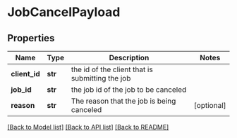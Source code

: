 # JobCancelPayload

## Properties
Name | Type | Description | Notes
------------ | ------------- | ------------- | -------------
**client_id** | **str** | the id of the client that is submitting the job |
**job_id** | **str** | the job id of the job to be canceled |
**reason** | **str** | The reason that the job is being canceled | [optional]

[[Back to Model list]](../README.md#documentation-for-models) [[Back to API list]](../README.md#documentation-for-api-endpoints) [[Back to README]](../README.md)
